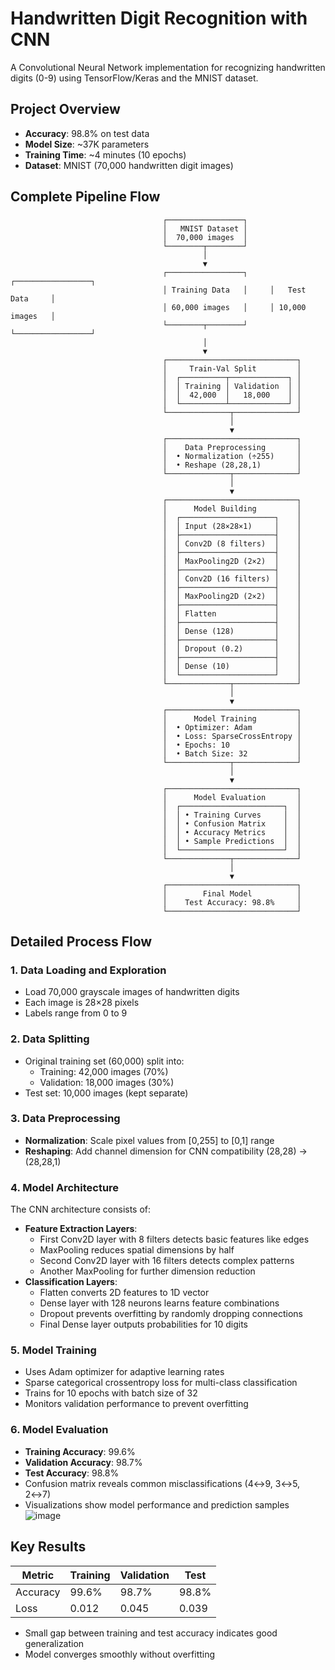 # Handwritten Digit Recognition with CNN

A Convolutional Neural Network implementation for recognizing handwritten digits (0-9) using TensorFlow/Keras and the MNIST dataset.

## Project Overview

- **Accuracy**: 98.8% on test data
- **Model Size**: ~37K parameters
- **Training Time**: ~4 minutes (10 epochs)
- **Dataset**: MNIST (70,000 handwritten digit images)

## Complete Pipeline Flow

```
                                  ┌─────────────────┐
                                  │   MNIST Dataset │
                                  │  70,000 images  │
                                  └────────┬────────┘
                                           │
                                           ▼
                                  ┌─────────────────┐     ┌─────────────────┐
                                  │ Training Data   │     │   Test Data     │
                                  │ 60,000 images   │     │ 10,000 images   │
                                  └────────┬────────┘     └─────────────────┘
                                           │
                                           ▼
                                  ┌─────────────────────────────┐
                                  │     Train-Val Split         │
                                  │  ┌──────────┬─────────────┐ │
                                  │  │ Training │ Validation  │ │
                                  │  │  42,000  │   18,000    │ │
                                  │  └──────────┴─────────────┘ │
                                  └──────────────┬──────────────┘
                                                 │
                                                 ▼
                                  ┌─────────────────────────────┐
                                  │    Data Preprocessing       │
                                  │  • Normalization (÷255)     │
                                  │  • Reshape (28,28,1)        │
                                  └──────────────┬──────────────┘
                                                 │
                                                 ▼
                                  ┌─────────────────────────────┐
                                  │      Model Building         │
                                  │  ┌─────────────────────┐    │
                                  │  │ Input (28×28×1)     │    │
                                  │  ├─────────────────────┤    │
                                  │  │ Conv2D (8 filters)  │    │
                                  │  ├─────────────────────┤    │
                                  │  │ MaxPooling2D (2×2)  │    │
                                  │  ├─────────────────────┤    │
                                  │  │ Conv2D (16 filters) │    │
                                  │  ├─────────────────────┤    │
                                  │  │ MaxPooling2D (2×2)  │    │
                                  │  ├─────────────────────┤    │
                                  │  │ Flatten             │    │ 
                                  │  ├─────────────────────┤    │
                                  │  │ Dense (128)         │    │ 
                                  │  ├─────────────────────┤    │
                                  │  │ Dropout (0.2)       │    │
                                  │  ├─────────────────────┤    │
                                  │  │ Dense (10)          │    │
                                  │  └─────────────────────┘    │
                                  └──────────────┬──────────────┘
                                                 │
                                                 ▼
                                  ┌─────────────────────────────┐
                                  │      Model Training         │
                                  │  • Optimizer: Adam          │
                                  │  • Loss: SparseCrossEntropy │
                                  │  • Epochs: 10               │
                                  │  • Batch Size: 32           │
                                  └──────────────┬──────────────┘
                                                 │
                                                 ▼
                                  ┌─────────────────────────────┐
                                  │      Model Evaluation       │
                                  │  ┌───────────────────────┐  │
                                  │  │ • Training Curves     │  │
                                  │  │ • Confusion Matrix    │  │
                                  │  │ • Accuracy Metrics    │  │
                                  │  │ • Sample Predictions  │  │
                                  │  └───────────────────────┘  │
                                  └──────────────┬──────────────┘
                                                 │
                                                 ▼
                                  ┌─────────────────────────────┐
                                  │        Final Model          │
                                  │    Test Accuracy: 98.8%     │
                                  └─────────────────────────────┘                                                                                        
```

## Detailed Process Flow

### 1. **Data Loading and Exploration**
- Load 70,000 grayscale images of handwritten digits
- Each image is 28×28 pixels
- Labels range from 0 to 9

### 2. **Data Splitting**
- Original training set (60,000) split into:
  - Training: 42,000 images (70%)
  - Validation: 18,000 images (30%)
- Test set: 10,000 images (kept separate)

### 3. **Data Preprocessing**
- **Normalization**: Scale pixel values from [0,255] to [0,1] range
- **Reshaping**: Add channel dimension for CNN compatibility (28,28) → (28,28,1)

### 4. **Model Architecture**
The CNN architecture consists of:
- **Feature Extraction Layers**:
  - First Conv2D layer with 8 filters detects basic features like edges
  - MaxPooling reduces spatial dimensions by half
  - Second Conv2D layer with 16 filters detects complex patterns
  - Another MaxPooling for further dimension reduction
- **Classification Layers**:
  - Flatten converts 2D features to 1D vector
  - Dense layer with 128 neurons learns feature combinations
  - Dropout prevents overfitting by randomly dropping connections
  - Final Dense layer outputs probabilities for 10 digits

### 5. **Model Training**
- Uses Adam optimizer for adaptive learning rates
- Sparse categorical crossentropy loss for multi-class classification
- Trains for 10 epochs with batch size of 32
- Monitors validation performance to prevent overfitting

### 6. **Model Evaluation**
- **Training Accuracy**: 99.6%
- **Validation Accuracy**: 98.7%
- **Test Accuracy**: 98.8%
- Confusion matrix reveals common misclassifications (4↔9, 3↔5, 2↔7)
- Visualizations show model performance and prediction samples
  ![image](https://github.com/user-attachments/assets/aa456e45-b009-4c22-9aaf-75662aaadb0c)


## Key Results

| Metric | Training | Validation | Test |
|--------|----------|------------|------|
| Accuracy | 99.6% | 98.7% | 98.8% |
| Loss | 0.012 | 0.045 | 0.039 |

- Small gap between training and test accuracy indicates good generalization
- Model converges smoothly without overfitting

